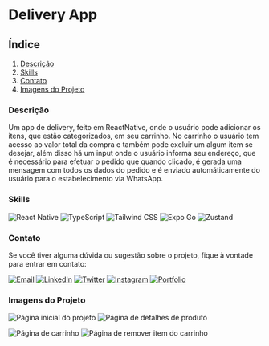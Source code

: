 # Delivery App

## Índice

1. [Descrição](#descrição)
2. [Skills](#skills)
3. [Contato](#contato)
4. [Imagens do Projeto](#imagens-do-projeto)

### Descrição

Um app de delivery, feito em ReactNative, onde o usuário pode adicionar os itens, que estão categorizados, em seu carrinho. No carrinho o usuário tem acesso ao valor total da compra e também pode excluir um algum item se desejar, além disso há um input onde o usuário informa seu endereço, que é necessário para efetuar o pedido que quando clicado, é gerada uma mensagem com todos os dados do pedido e é enviado automáticamente do usuário para o estabelecimento via WhatsApp.

### Skills

![React Native](https://img.shields.io/badge/React_Native-61DAFB?style=for-the-badge&logo=react&logoColor=black) ![TypeScript](https://img.shields.io/badge/TypeScript-3178C6?style=for-the-badge&logo=typescript&logoColor=white) ![Tailwind CSS](https://img.shields.io/badge/Tailwind%20CSS-38B2AC?style=for-the-badge&logo=tailwind-css&logoColor=white) ![Expo Go](https://img.shields.io/badge/Expo_Go-000020?style=for-the-badge&logo=expo&logoColor=white) ![Zustand](https://img.shields.io/badge/Zustand-000000?style=for-the-badge)

### Contato

Se você tiver alguma dúvida ou sugestão sobre o projeto, fique à vontade para entrar em contato:

[![Email](https://img.shields.io/badge/Email-D14836?style=for-the-badge&logo=gmail&logoColor=white)](mailto:righigordev@gmail.com)
[![LinkedIn](https://img.shields.io/badge/LinkedIn-0077B5?style=for-the-badge&logo=linkedin&logoColor=white)](https://www.linkedin.com/in/igor-righi/) [![Twitter](https://img.shields.io/badge/Twitter-1DA1F2?style=for-the-badge&logo=twitter&logoColor=white)](https://twitter.com/righigor) [![Instagram](https://img.shields.io/badge/Instagram-E4405F?style=for-the-badge&logo=instagram&logoColor=white)](https://www.instagram.com/righigor/) [![Portfolio](https://img.shields.io/badge/Portfolio-9cf?style=for-the-badge&logo=appveyor&logoColor=white)](https://righigordev.netlify.app/)

### Imagens do Projeto

![Página inicial do projeto](https://github.com/righigor/rocketseat/tree/main/nlw-expert/delivery-app/src/img/delivery-app/deliveryimg1.png)
![Página de detalhes de produto](https://github.com/righigor/rocketseat/tree/main/nlw-expert/delivery-app/src/img/delivery-app/deliveryimg2.png)

![Página de carrinho](https://github.com/righigor/rocketseat/tree/main/nlw-expert/delivery-app/src/img/delivery-app/deliveryimg3.png)
![Página de remover item do carrinho](https://github.com/righigor/rocketseat/tree/main/nlw-expert/delivery-app/src/img/delivery-app/deliveryimg4.png)